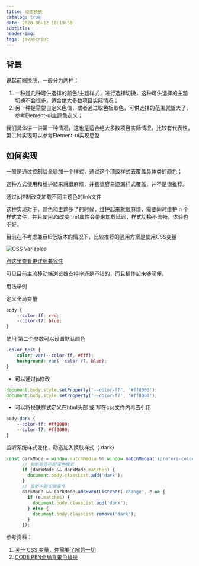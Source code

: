 ```yaml
---
title: 动态换肤
catalog: true
date: 2020-06-12 18:19:58
subtitle:
header-img:
tags: javascript
---
```


## 背景

说起前端换肤，一般分为两种：

1. 一种是几种可供选择的颜色/主题样式，进行选择切换，这种可供选择的主题切换不会很多，适合绝大多数项目实际情况；
2. 另一种是需要自定义色值，或者通过取色板取色，可供选择的范围就很大了，参考Element-ui主题色定义；

我们具体讲一讲第一种情况，这也是适合绝大多数项目实际情况，比较有代表性。第二种实现可以参考Element-ui实现思路

## 如何实现

一般是通过控制给全局加一个样式，通过这个顶级样式去覆盖具体类的颜色；

这种方式使用和维护起来就很麻烦，并且很容易遗漏样式覆盖，并不是很推荐。

通过js控制改变加载不同主题色的link文件

这种实现对于，颜色和主题多了的时候，维护起来就很麻烦，需要同时维护 n 个样式文件，并且使用JS改变href属性会带来加载延迟，样式切换不流畅，体验也不好。

目前在不考虑兼容IE低版本的情况下，比较推荐的通用方案是使用CSS变量

![CSS Variables](https://s1.ax1x.com/2020/06/12/tXFaxH.png)

[点这里查看更详细兼容性](https://caniuse.com/#search=CSS%20Variables)

可见目前主流移动端浏览器支持率还是不错的，而且操作起来够简便。

用法举例

定义全局变量

```css
body {
    --color-ff: red;
    --color-f7: blue;
}
```

使用 第二个参数可以设置默认颜色

```css
.color_test {
    color: var(--color-ff, #fff);
    background: var(--color-f7, blue);
}
```

- 可以通过js修改

```javascript
document.body.style.setProperty('--color-ff', '#ff0000');
document.body.style.setProperty('--color-f7', '#ff0000');
```

- 可以将换肤样式定义在html头部 或 写在css文件内再去引用

```css
body.dark {
    --color-ff: #ff0000;
    --color-f7: #ff0000;
}
```

监听系统样式变化，动态加入换肤样式（.dark）

```javascript
const darkMode = window.matchMedia && window.matchMedia('(prefers-color-scheme: dark)');
      // 判断是否匹配深色模式
      if (darkMode && darkMode.matches) {
        document.body.classList.add('dark');
      }
      // 监听主题切换事件
      darkMode && darkMode.addEventListener('change', e => {
        if (e.matches) {
          document.body.classList.add('dark');
        } else {
          document.body.classList.remove('dark');  
        }
      });

```

参考资料：

1. [关于 CSS 变量，你需要了解的一切](https://juejin.im/post/5ab835225188255572085af4)
2. [CODE PEN全局背景色替换](https://codepen.io/ohansemmanuel/pen/xYKgwE)
